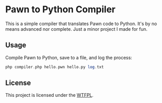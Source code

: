 # Pawn to Python Compiler

This is a simple compiler that translates Pawn code to Python. It's by no means advanced nor complete. Just a minor project I made for fun.

## Usage

Compile Pawn to Python, save to a file, and log the process:

```php
php compiler.php hello.pwn hello.py log.txt
```

## License

This project is licensed under the [WTFPL](LICENSE.txt).
